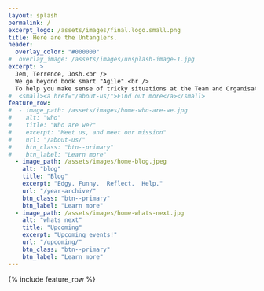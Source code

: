 ```yaml
---
layout: splash
permalink: /
excerpt_logo: /assets/images/final.logo.small.png
title: Here are the Untanglers.
header:
  overlay_color: "#000000"
#  overlay_image: /assets/images/unsplash-image-1.jpg
excerpt: >
  Jem, Terrence, Josh.<br />
  We go beyond book smart "Agile".<br />
  To help you make sense of tricky situations at the Team and Organisational level.<br />
#  <small><a href="/about-us/">Find out more</a></small>
feature_row:
#  - image_path: /assets/images/home-who-are-we.jpg
#    alt: "who"
#    title: "Who are we?"
#    excerpt: "Meet us, and meet our mission"
#    url: "/about-us/"
#    btn_class: "btn--primary"
#    btn_label: "Learn more"
  - image_path: /assets/images/home-blog.jpeg
    alt: "blog"
    title: "Blog"
    excerpt: "Edgy. Funny.  Reflect.  Help."
    url: "/year-archive/"
    btn_class: "btn--primary"
    btn_label: "Learn more"
  - image_path: /assets/images/home-whats-next.jpg
    alt: "whats next"
    title: "Upcoming"
    excerpt: "Upcoming events!"
    url: "/upcoming/"
    btn_class: "btn--primary"
    btn_label: "Learn more"      
---
```


{% include feature_row %}
